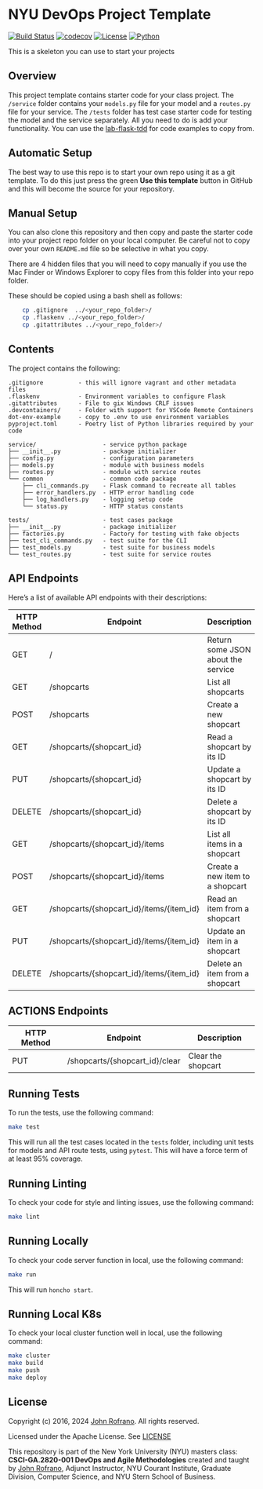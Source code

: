 # NYU DevOps Project Template
[![Build Status](https://github.com/CSCI-GA-2820-FA24-001/shopcarts/actions/workflows/ci.yml/badge.svg)](https://github.com/CSCI-GA-2820-FA24-001/shopcarts/actions)
[![codecov](https://codecov.io/gh/CSCI-GA-2820-FA24-001/shopcarts/graph/badge.svg?token=LDC6ZRBAEN)](https://codecov.io/gh/CSCI-GA-2820-FA24-001/shopcarts)
[![License](https://img.shields.io/badge/License-Apache_2.0-blue.svg)](https://opensource.org/licenses/Apache-2.0)
[![Python](https://img.shields.io/badge/Language-Python-blue.svg)](https://python.org/)

This is a skeleton you can use to start your projects

## Overview

This project template contains starter code for your class project. The `/service` folder contains your `models.py` file for your model and a `routes.py` file for your service. The `/tests` folder has test case starter code for testing the model and the service separately. All you need to do is add your functionality. You can use the [lab-flask-tdd](https://github.com/nyu-devops/lab-flask-tdd) for code examples to copy from.

## Automatic Setup

The best way to use this repo is to start your own repo using it as a git template. To do this just press the green **Use this template** button in GitHub and this will become the source for your repository.

## Manual Setup

You can also clone this repository and then copy and paste the starter code into your project repo folder on your local computer. Be careful not to copy over your own `README.md` file so be selective in what you copy.

There are 4 hidden files that you will need to copy manually if you use the Mac Finder or Windows Explorer to copy files from this folder into your repo folder.

These should be copied using a bash shell as follows:

```bash
    cp .gitignore  ../<your_repo_folder>/
    cp .flaskenv ../<your_repo_folder>/
    cp .gitattributes ../<your_repo_folder>/
```

## Contents

The project contains the following:

```text
.gitignore          - this will ignore vagrant and other metadata files
.flaskenv           - Environment variables to configure Flask
.gitattributes      - File to gix Windows CRLF issues
.devcontainers/     - Folder with support for VSCode Remote Containers
dot-env-example     - copy to .env to use environment variables
pyproject.toml      - Poetry list of Python libraries required by your code

service/                   - service python package
├── __init__.py            - package initializer
├── config.py              - configuration parameters
├── models.py              - module with business models
├── routes.py              - module with service routes
└── common                 - common code package
    ├── cli_commands.py    - Flask command to recreate all tables
    ├── error_handlers.py  - HTTP error handling code
    ├── log_handlers.py    - logging setup code
    └── status.py          - HTTP status constants

tests/                     - test cases package
├── __init__.py            - package initializer
├── factories.py           - Factory for testing with fake objects
├── test_cli_commands.py   - test suite for the CLI
├── test_models.py         - test suite for business models
└── test_routes.py         - test suite for service routes
```

## API Endpoints

Here’s a list of available API endpoints with their descriptions:

| HTTP Method | Endpoint                                      | Description                                         |
|-------------|-----------------------------------------------|-----------------------------------------------------|
| GET         | /                                             | Return some JSON about the service                  |
| GET         | /shopcarts                                    | List all shopcarts                                  |
| POST        | /shopcarts                                    | Create a new shopcart                               |
| GET         | /shopcarts/{shopcart_id}                      | Read a shopcart by its ID                           |
| PUT         | /shopcarts/{shopcart_id}                      | Update a shopcart by its ID                         |
| DELETE      | /shopcarts/{shopcart_id}                      | Delete a shopcart by its ID                         |
| GET         | /shopcarts/{shopcart_id}/items                | List all items in a shopcart                        |
| POST        | /shopcarts/{shopcart_id}/items                | Create a new item to a shopcart                     |
| GET         | /shopcarts/{shopcart_id}/items/{item_id}      | Read an item from a shopcart                        |
| PUT         | /shopcarts/{shopcart_id}/items/{item_id}      | Update an item in a shopcart                        |
| DELETE      | /shopcarts/{shopcart_id}/items/{item_id}      | Delete an item from a shopcart                      |

## ACTIONS Endpoints

| HTTP Method | Endpoint                                      | Description                                         |
|-------------|-----------------------------------------------|-----------------------------------------------------|
| PUT         | /shopcarts/{shopcart_id}/clear                                  | Clear the shopcart                  |



## Running Tests

To run the tests, use the following command:

```bash
make test
```

This will run all the test cases located in the `tests` folder, including unit tests for models and API route tests, using `pytest`. This will have a force term of at least 95% coverage.

## Running Linting

To check your code for style and linting issues, use the following command:

```bash
make lint
```

## Running Locally

To check your code server function in local, use the following command:

```bash
make run
```

This will run `honcho start`.

## Running Local K8s

To check your local cluster function well in local, use the following command:

```bash
make cluster
make build
make push
make deploy
```

## License

Copyright (c) 2016, 2024 [John Rofrano](https://www.linkedin.com/in/JohnRofrano/). All rights reserved.

Licensed under the Apache License. See [LICENSE](LICENSE)

This repository is part of the New York University (NYU) masters class: **CSCI-GA.2820-001 DevOps and Agile Methodologies** created and taught by [John Rofrano](https://cs.nyu.edu/~rofrano/), Adjunct Instructor, NYU Courant Institute, Graduate Division, Computer Science, and NYU Stern School of Business.
